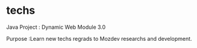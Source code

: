 techs
=====

Java Project : Dynamic Web Module 3.0

Purpose :Learn new techs regrads to Mozdev researchs and development.
